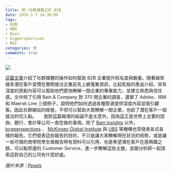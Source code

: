 ```yaml
---
title: 想／社群媒體之於 B2B
date: 2016-1-7 14:30:00
tags: 
- 社群
- HBR
- Bain
- bcgperspectives
- MGI
categories: 想
comments: true
---
```

![](cover.jpeg)

[這篇文章](https://hbr.org/2016/01/social-media-works-for-b2b-sales-too)介紹了社群媒體的操作如何幫助 B2B 企業提升知名度與銷量。隨著越來越多潛在客戶習慣在實際接洽企業前先上網蒐集資訊，比起死板的產品介紹，具有深度的原創內容可以幫助他們更快瞭解一間企業的專業能力，並建立熟悉與信任感。文中除了引用 Bain & Company 對 370 間企業的調查，還舉了 Adobe、IBM 和 Maersk Line 三個例子，說明他們如何透過各種管道提供深度內容並吸引顧客。因此社群網站的經營，不但可以幫助大眾瞭解一間企業，也給了潛在客戶一個接洽的切入點。<!--more-->
　
我對這篇報導的結論不是太意外，因為這正是世界上主要的諮詢、銀行、會計等公司一直在做的事情。除了 [Bain Insights](//www.bain.com/publications/) 以外， [bcgperspectives](https://www.bcgperspectives.com/) 、 [McKinsey Global Institute](http://www.mckinsey.com/mgi/overview) 與 [UBS](https://www.ubs.com/global/en/wealth_management/chief-investment-office.html) 等機構也常發表各式各樣的報告。它們發表這些報告的目的，不只是讓大家瞭解現在狀況的局勢，或是讓一些可憐的商學院學生做報告時有資料可以引用，也是希望潛在客戶在感興趣之餘，可以點旁邊的 Customer Service，進一步瞭解這些主題，並跟分析師一起探索這對自己的公司有什麼好處。

*圖片來源：[Pexels](https://www.pexels.com/)*
